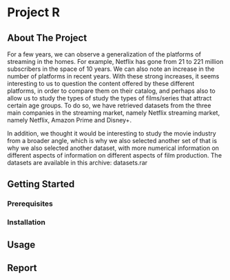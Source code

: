<br />
<h1 align="left">Project R</h1>

## About The Project

For a few years, we can observe a generalization of the platforms of streaming in the homes. For example, Netflix has gone from 21 to 221 million subscribers in the space of 10 years. We can also note an increase in the number of platforms in recent years.
With these strong increases, it seems interesting to us to question the content offered by these different platforms, in order to compare them on their catalog, and perhaps also to allow us to study the types of study the types of films/series that attract certain age groups.
To do so, we have retrieved datasets from the three main companies in the streaming market, namely Netflix streaming market, namely Netflix, Amazon Prime and Disney+.

In addition, we thought it would be interesting to study the movie industry from a broader angle, which is why we also selected another set of that is why we also selected another dataset, with more numerical information on different aspects of information on different aspects of film production.
The datasets are available in this archive: datasets.rar

## Getting Started

### Prerequisites

### Installation

## Usage

## Report
